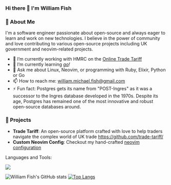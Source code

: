 ### Hi there 👋 I'm William Fish

### 🚀 About Me

I'm a software engineer passionate about open-source and always eager to learn and work on new technologies. I believe in the power of community and love contributing to various open-source projects including UK government and neovim-related projects.

- 🔭 I’m currently working with HMRC on the [Online Trade Tariff](https://github.com/trade-tariff/)
- 🐋 I’m currently learning *[go](https://gobyexample.com/)!*
- 💬 Ask me about Linux, Neovim, or programming with Ruby, Elixir, Python  or Go
- 📫 How to reach me: <william.michael.fish@gmail.com>
- ⚡ Fun fact: Postgres gets its name from "POST-Ingres" as it was a successor to the Ingres database developed in the 1970s. Despite its age, Postgres has remained one of the most innovative and robust open-source databases around.

### 🌱 Projects

- **Trade Tariff**: An open-source platform crafted with love to help traders navigate the complex world of UK trade <https://github.com/trade-tariff/>
- **Custom Neovim Config**: Checkout my hand-crafted [neovim configuration](https://github.com/willfish/vimrc)

Languages and Tools:

<p>
  <a href="https://skillicons.dev">
    <img src="https://skillicons.dev/icons?i=linux,neovim,ruby,py,postgres,aws,docker,go,js,elixir&perline=5" />
  </a>
</p>

![William Fish's GitHub stats](https://github-readme-stats.vercel.app/api?username=willfish&hide_rank=true&theme=dracula)
[![Top Langs](https://github-readme-stats.vercel.app/api/top-langs/?username=willfish&hide=css,html,coffeescript,javascript,elixir,shell)](https://github.com/willfish)

